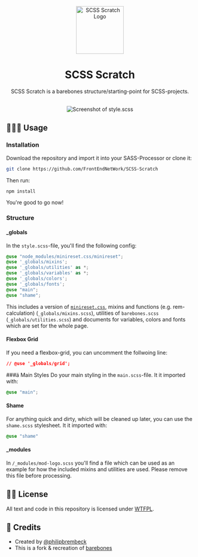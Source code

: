 <div align="center">
<img src="https://user-images.githubusercontent.com/4144601/221711881-b558edd8-a673-4472-aa7c-5b3570904e48.svg" alt="SCSS Scratch Logo" width="128">

# SCSS Scratch

SCSS Scratch is a barebones structure/starting-point for SCSS-projects.
  
<br />

<picture>
	  <source srcset="https://user-images.githubusercontent.com/4144601/221714394-7c6f7652-c91f-4aed-93c3-af94c6137492.png" media="(prefers-color-scheme: dark)">
	  <img src="https://user-images.githubusercontent.com/4144601/221714387-fdeaf704-a056-4d39-9850-e260f4246f7c.png" alt="Screenshot of style.scss">
	</picture>
</div>

## 👨🏼‍💻 Usage
### Installation 
Download the repository and import it into your SASS-Processor or clone it:

````bash
git clone https://github.com/FrontEndNetWork/SCSS-Scratch
````
Then run:
````bash
npm install 
````

You're good to go now!

### Structure

#### _globals

In the `style.scss`-file, you'll find the following config:

````scss
@use "node_modules/minireset.css/minireset";
@use '_globals/mixins';
@use '_globals/utilities' as *;
@use '_globals/variables' as *;
@use '_globals/colors';
@use '_globals/fonts';
@use "main";
@use "shame";
```` 

This includes a version of [`minireset.css`](https://github.com/jgthms/minireset.css), mixins and functions (e.g. rem-calculation) (`_globals/mixins.scss`), utilities of `barebones.scss` (`_globals/utilities.scss`) and documents for variables, colors and fonts which are set for the whole page.


#### Flexbox Grid 

If you need a flexbox-grid, you can uncomment the follwoing line:

````css
// @use '_globals/grid';
````

###ä Main Styles
Do your main styling in the `main.scss`-file. It it imported with:

````css
@use "main";
````

#### Shame
For anything quick and dirty, which will be cleaned up later, you can use the `shame.scss` stylesheet. It it imported with:

````css
@use "shame"
```` 
   
#### _modules
In `/_modules/mod-logo.scss` you'll find a file which can be used as an example for how the included mixins and utilities are used.
Please remove this file before processing.

## 👩‍⚖️ License

All text and code in this repository is licensed under [WTFPL](https://github.com/JokeNetwork/SCSS-Scratch/blob/master/LICENSE).

## 🤝 Credits 

* Created by [@philipbrembeck](https://github.com/philipbrembeck)
* This is a fork & recreation of [barebones](https://github.com/nothingrandom/barebones)
